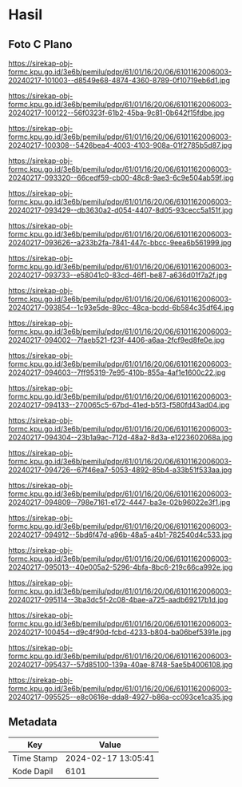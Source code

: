 # Hasil

## Foto C Plano

https://sirekap-obj-formc.kpu.go.id/3e6b/pemilu/pdpr/61/01/16/20/06/6101162006003-20240217-101003--d8549e68-4874-4360-8789-0f10719eb6d1.jpg

https://sirekap-obj-formc.kpu.go.id/3e6b/pemilu/pdpr/61/01/16/20/06/6101162006003-20240217-100122--56f0323f-61b2-45ba-9c81-0b642f15fdbe.jpg

https://sirekap-obj-formc.kpu.go.id/3e6b/pemilu/pdpr/61/01/16/20/06/6101162006003-20240217-100308--5426bea4-4003-4103-908a-01f2785b5d87.jpg

https://sirekap-obj-formc.kpu.go.id/3e6b/pemilu/pdpr/61/01/16/20/06/6101162006003-20240217-093320--66cedf59-cb00-48c8-9ae3-6c9e504ab59f.jpg

https://sirekap-obj-formc.kpu.go.id/3e6b/pemilu/pdpr/61/01/16/20/06/6101162006003-20240217-093429--db3630a2-d054-4407-8d05-93cecc5a151f.jpg

https://sirekap-obj-formc.kpu.go.id/3e6b/pemilu/pdpr/61/01/16/20/06/6101162006003-20240217-093626--a233b2fa-7841-447c-bbcc-9eea6b561999.jpg

https://sirekap-obj-formc.kpu.go.id/3e6b/pemilu/pdpr/61/01/16/20/06/6101162006003-20240217-093733--e58041c0-83cd-46f1-be87-a636d01f7a2f.jpg

https://sirekap-obj-formc.kpu.go.id/3e6b/pemilu/pdpr/61/01/16/20/06/6101162006003-20240217-093854--1c93e5de-89cc-48ca-bcdd-6b584c35df64.jpg

https://sirekap-obj-formc.kpu.go.id/3e6b/pemilu/pdpr/61/01/16/20/06/6101162006003-20240217-094002--7faeb521-f23f-4406-a6aa-2fcf9ed8fe0e.jpg

https://sirekap-obj-formc.kpu.go.id/3e6b/pemilu/pdpr/61/01/16/20/06/6101162006003-20240217-094603--7ff95319-7e95-410b-855a-4af1e1600c22.jpg

https://sirekap-obj-formc.kpu.go.id/3e6b/pemilu/pdpr/61/01/16/20/06/6101162006003-20240217-094133--270065c5-67bd-41ed-b5f3-f580fd43ad04.jpg

https://sirekap-obj-formc.kpu.go.id/3e6b/pemilu/pdpr/61/01/16/20/06/6101162006003-20240217-094304--23b1a9ac-712d-48a2-8d3a-e1223602068a.jpg

https://sirekap-obj-formc.kpu.go.id/3e6b/pemilu/pdpr/61/01/16/20/06/6101162006003-20240217-094726--67f46ea7-5053-4892-85b4-a33b51f533aa.jpg

https://sirekap-obj-formc.kpu.go.id/3e6b/pemilu/pdpr/61/01/16/20/06/6101162006003-20240217-094809--798e7161-e172-4447-ba3e-02b96022e3f1.jpg

https://sirekap-obj-formc.kpu.go.id/3e6b/pemilu/pdpr/61/01/16/20/06/6101162006003-20240217-094912--5bd6f47d-a96b-48a5-a4b1-782540d4c533.jpg

https://sirekap-obj-formc.kpu.go.id/3e6b/pemilu/pdpr/61/01/16/20/06/6101162006003-20240217-095013--40e005a2-5296-4bfa-8bc6-219c66ca992e.jpg

https://sirekap-obj-formc.kpu.go.id/3e6b/pemilu/pdpr/61/01/16/20/06/6101162006003-20240217-095114--3ba3dc5f-2c08-4bae-a725-aadb69217b1d.jpg

https://sirekap-obj-formc.kpu.go.id/3e6b/pemilu/pdpr/61/01/16/20/06/6101162006003-20240217-100454--d9c4f90d-fcbd-4233-b804-ba06bef5391e.jpg

https://sirekap-obj-formc.kpu.go.id/3e6b/pemilu/pdpr/61/01/16/20/06/6101162006003-20240217-095437--57d85100-139a-40ae-8748-5ae5b4006108.jpg

https://sirekap-obj-formc.kpu.go.id/3e6b/pemilu/pdpr/61/01/16/20/06/6101162006003-20240217-095525--e8c0616e-dda8-4927-b86a-cc093ce1ca35.jpg


## Metadata

| Key        | Value               |
| ---------- | ------------------- |
| Time Stamp | 2024-02-17 13:05:41 |
| Kode Dapil | 6101                |



